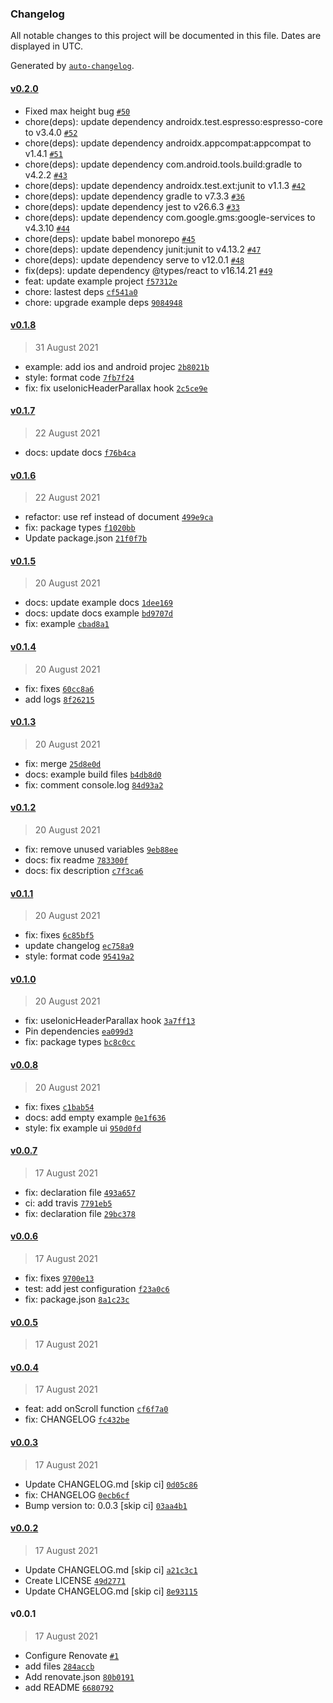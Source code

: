 ### Changelog

All notable changes to this project will be documented in this file. Dates are displayed in UTC.

Generated by [`auto-changelog`](https://github.com/CookPete/auto-changelog).

#### [v0.2.0](https://github.com/ahmnouira/ionic-react-header-parallax/compare/v0.1.8...v0.2.0)

- Fixed max height bug [`#50`](https://github.com/ahmnouira/ionic-react-header-parallax/pull/50)
- chore(deps): update dependency androidx.test.espresso:espresso-core to v3.4.0 [`#52`](https://github.com/ahmnouira/ionic-react-header-parallax/pull/52)
- chore(deps): update dependency androidx.appcompat:appcompat to v1.4.1 [`#51`](https://github.com/ahmnouira/ionic-react-header-parallax/pull/51)
- chore(deps): update dependency com.android.tools.build:gradle to v4.2.2 [`#43`](https://github.com/ahmnouira/ionic-react-header-parallax/pull/43)
- chore(deps): update dependency androidx.test.ext:junit to v1.1.3 [`#42`](https://github.com/ahmnouira/ionic-react-header-parallax/pull/42)
- chore(deps): update dependency gradle to v7.3.3 [`#36`](https://github.com/ahmnouira/ionic-react-header-parallax/pull/36)
- chore(deps): update dependency jest to v26.6.3 [`#33`](https://github.com/ahmnouira/ionic-react-header-parallax/pull/33)
- chore(deps): update dependency com.google.gms:google-services to v4.3.10 [`#44`](https://github.com/ahmnouira/ionic-react-header-parallax/pull/44)
- chore(deps): update babel monorepo [`#45`](https://github.com/ahmnouira/ionic-react-header-parallax/pull/45)
- chore(deps): update dependency junit:junit to v4.13.2 [`#47`](https://github.com/ahmnouira/ionic-react-header-parallax/pull/47)
- chore(deps): update dependency serve to v12.0.1 [`#48`](https://github.com/ahmnouira/ionic-react-header-parallax/pull/48)
- fix(deps): update dependency @types/react to v16.14.21 [`#49`](https://github.com/ahmnouira/ionic-react-header-parallax/pull/49)
- feat: update example project [`f57312e`](https://github.com/ahmnouira/ionic-react-header-parallax/commit/f57312e8ffd8b77ade15d2434f46f90d85e23045)
- chore: lastest deps [`cf541a0`](https://github.com/ahmnouira/ionic-react-header-parallax/commit/cf541a0a4a5f8d19264592932df870b1c4b3ed0c)
- chore: upgrade example deps [`9084948`](https://github.com/ahmnouira/ionic-react-header-parallax/commit/90849480d578f5894534a32345883f82489ed2aa)

#### [v0.1.8](https://github.com/ahmnouira/ionic-react-header-parallax/compare/v0.1.7...v0.1.8)

> 31 August 2021

- example: add ios and android projec [`2b8021b`](https://github.com/ahmnouira/ionic-react-header-parallax/commit/2b8021bb640d812f26035960ec549e38e4057bae)
- style: format code [`7fb7f24`](https://github.com/ahmnouira/ionic-react-header-parallax/commit/7fb7f247b7de96b578f1404cbc2204659254dc8b)
- fix: fix useIonicHeaderParallax hook [`2c5ce9e`](https://github.com/ahmnouira/ionic-react-header-parallax/commit/2c5ce9e9c1f6400a69a58975e85f9bfb86651c9d)

#### [v0.1.7](https://github.com/ahmnouira/ionic-react-header-parallax/compare/v0.1.6...v0.1.7)

> 22 August 2021

- docs: update docs [`f76b4ca`](https://github.com/ahmnouira/ionic-react-header-parallax/commit/f76b4ca19ec6f264398ec5b2fc5f3bd20dc32c7a)

#### [v0.1.6](https://github.com/ahmnouira/ionic-react-header-parallax/compare/v0.1.5...v0.1.6)

> 22 August 2021

- refactor: use ref instead of document [`499e9ca`](https://github.com/ahmnouira/ionic-react-header-parallax/commit/499e9ca1df649379ccecd4f32773645d39d72d92)
- fix: package types [`f1020bb`](https://github.com/ahmnouira/ionic-react-header-parallax/commit/f1020bb93273f3c27577da6cd84005b7fe17670c)
- Update package.json [`21f0f7b`](https://github.com/ahmnouira/ionic-react-header-parallax/commit/21f0f7b0a074d2f2c62fb69aaa6a665b5e95c110)

#### [v0.1.5](https://github.com/ahmnouira/ionic-react-header-parallax/compare/v0.1.4...v0.1.5)

> 20 August 2021

- docs: update example docs [`1dee169`](https://github.com/ahmnouira/ionic-react-header-parallax/commit/1dee169d28035256c2a94d193b932ab57aca5cb6)
- docs: update docs example [`bd9707d`](https://github.com/ahmnouira/ionic-react-header-parallax/commit/bd9707da464282783e1b6e96297f8aa95ecee4c7)
- fix: example [`cbad8a1`](https://github.com/ahmnouira/ionic-react-header-parallax/commit/cbad8a17fe77b4528c530aa6fc87938c5e44517d)

#### [v0.1.4](https://github.com/ahmnouira/ionic-react-header-parallax/compare/v0.1.3...v0.1.4)

> 20 August 2021

- fix: fixes [`60cc8a6`](https://github.com/ahmnouira/ionic-react-header-parallax/commit/60cc8a61992a93b6cd4e2a54e2fa06b0a8285e75)
- add logs [`8f26215`](https://github.com/ahmnouira/ionic-react-header-parallax/commit/8f2621594a14165a016b0ece021d350f52a0038d)

#### [v0.1.3](https://github.com/ahmnouira/ionic-react-header-parallax/compare/v0.1.2...v0.1.3)

> 20 August 2021

- fix: merge [`25d8e0d`](https://github.com/ahmnouira/ionic-react-header-parallax/commit/25d8e0d923a98ff5c12f63df4ee031fe2d3d1230)
- docs: example build files [`b4db8d0`](https://github.com/ahmnouira/ionic-react-header-parallax/commit/b4db8d08c4bc221472cf9429c0c1228bc4e9d36c)
- fix: comment console.log [`84d93a2`](https://github.com/ahmnouira/ionic-react-header-parallax/commit/84d93a238838d8a7460f081d2ac47cad19920758)

#### [v0.1.2](https://github.com/ahmnouira/ionic-react-header-parallax/compare/v0.1.1...v0.1.2)

> 20 August 2021

- fix: remove unused variables [`9eb88ee`](https://github.com/ahmnouira/ionic-react-header-parallax/commit/9eb88ee6f2344efffdd5813cc855131b93623fb9)
- docs: fix readme [`783300f`](https://github.com/ahmnouira/ionic-react-header-parallax/commit/783300f3ac9b28c5dc1f7b942db0fdbe4cd3c96f)
- docs: fix description [`c7f3ca6`](https://github.com/ahmnouira/ionic-react-header-parallax/commit/c7f3ca66d4cbfb4ecd0a6a74375f0eb88f92807c)

#### [v0.1.1](https://github.com/ahmnouira/ionic-react-header-parallax/compare/v0.1.0...v0.1.1)

> 20 August 2021

- fix: fixes [`6c85bf5`](https://github.com/ahmnouira/ionic-react-header-parallax/commit/6c85bf57847aced910d4ca08e8392234f6e57cc0)
- update changelog [`ec758a9`](https://github.com/ahmnouira/ionic-react-header-parallax/commit/ec758a9537171a10eb751569d05c2743f16a3f0e)
- style: format code [`95419a2`](https://github.com/ahmnouira/ionic-react-header-parallax/commit/95419a2db5ce5f342c8b44a83f1d7c345f432652)

#### [v0.1.0](https://github.com/ahmnouira/ionic-react-header-parallax/compare/v0.0.8...v0.1.0)

> 20 August 2021

- fix: useIonicHeaderParallax hook [`3a7ff13`](https://github.com/ahmnouira/ionic-react-header-parallax/commit/3a7ff13a64a37a34a1614352355803d830a2c221)
- Pin dependencies [`ea099d3`](https://github.com/ahmnouira/ionic-react-header-parallax/commit/ea099d37bb85b29e863bb3e5076f3b125ebf30cf)
- fix: package types [`bc8c0cc`](https://github.com/ahmnouira/ionic-react-header-parallax/commit/bc8c0cc44dba84841c2cf6e329005f5d70073644)

#### [v0.0.8](https://github.com/ahmnouira/ionic-react-header-parallax/compare/v0.0.7...v0.0.8)

> 20 August 2021

- fix: fixes [`c1bab54`](https://github.com/ahmnouira/ionic-react-header-parallax/commit/c1bab546ba698a39bd37bc44877d4d5226639a5f)
- docs: add empty example [`0e1f636`](https://github.com/ahmnouira/ionic-react-header-parallax/commit/0e1f636a659b7ef39b7d7e58fc8c7f2c6fef52e4)
- style: fix example ui [`950d0fd`](https://github.com/ahmnouira/ionic-react-header-parallax/commit/950d0fd3512457dce37645c6816b991caa4b513b)

#### [v0.0.7](https://github.com/ahmnouira/ionic-react-header-parallax/compare/v0.0.6...v0.0.7)

> 17 August 2021

- fix: declaration file [`493a657`](https://github.com/ahmnouira/ionic-react-header-parallax/commit/493a65707a144ce60da6bc05067f9bdf36fbb4fd)
- ci: add travis [`7791eb5`](https://github.com/ahmnouira/ionic-react-header-parallax/commit/7791eb519a4f9a806a9ec150c702a8c0de324535)
- fix: declaration file [`29bc378`](https://github.com/ahmnouira/ionic-react-header-parallax/commit/29bc378913af9303ba72247a097de87d3e615fe1)

#### [v0.0.6](https://github.com/ahmnouira/ionic-react-header-parallax/compare/v0.0.5...v0.0.6)

> 17 August 2021

- fix: fixes [`9700e13`](https://github.com/ahmnouira/ionic-react-header-parallax/commit/9700e137d7c5b8b62bdd5fea97836c26ea341437)
- test: add jest configuration [`f23a0c6`](https://github.com/ahmnouira/ionic-react-header-parallax/commit/f23a0c61173a036879c6d4505ee5431b19d33685)
- fix: package.json [`8a1c23c`](https://github.com/ahmnouira/ionic-react-header-parallax/commit/8a1c23ccff97e55a17409abe48a609dc20cdfa40)

#### [v0.0.5](https://github.com/ahmnouira/ionic-react-header-parallax/compare/v0.0.4...v0.0.5)

> 17 August 2021

#### [v0.0.4](https://github.com/ahmnouira/ionic-react-header-parallax/compare/v0.0.3...v0.0.4)

> 17 August 2021

- feat: add onScroll function [`cf6f7a0`](https://github.com/ahmnouira/ionic-react-header-parallax/commit/cf6f7a0e0045dff1ea0a856a99e248ce44b6126d)
- fix: CHANGELOG [`fc432be`](https://github.com/ahmnouira/ionic-react-header-parallax/commit/fc432be4f08ec22bd89f0feb7ad9fa7b9e4c9944)

#### [v0.0.3](https://github.com/ahmnouira/ionic-react-header-parallax/compare/v0.0.2...v0.0.3)

> 17 August 2021

- Update CHANGELOG.md [skip ci] [`0d05c86`](https://github.com/ahmnouira/ionic-react-header-parallax/commit/0d05c8619c3b689aa99dd3cf29f3120bd3beff00)
- fix: CHANGELOG [`0ecb6cf`](https://github.com/ahmnouira/ionic-react-header-parallax/commit/0ecb6cf8685ca5bc534672253499f6106b84c96f)
- Bump version to: 0.0.3 [skip ci] [`03aa4b1`](https://github.com/ahmnouira/ionic-react-header-parallax/commit/03aa4b1414046fe9380b0b3cc7f6ffe741715a11)

#### [v0.0.2](https://github.com/ahmnouira/ionic-react-header-parallax/compare/v0.0.1...v0.0.2)

> 17 August 2021

- Update CHANGELOG.md [skip ci] [`a21c3c1`](https://github.com/ahmnouira/ionic-react-header-parallax/commit/a21c3c10e333de98a3dd74a5a51ac95cfed3bf06)
- Create LICENSE [`49d2771`](https://github.com/ahmnouira/ionic-react-header-parallax/commit/49d277138c044d8b219667440340140933f50962)
- Update CHANGELOG.md [skip ci] [`8e93115`](https://github.com/ahmnouira/ionic-react-header-parallax/commit/8e93115654199e2bd5564b3bba2021b1cf890a17)

#### v0.0.1

> 17 August 2021

- Configure Renovate [`#1`](https://github.com/ahmnouira/ionic-react-header-parallax/pull/1)
- add files [`284accb`](https://github.com/ahmnouira/ionic-react-header-parallax/commit/284accb56a2df56a4a0eb878fbdb708c226bfc22)
- Add renovate.json [`80b0191`](https://github.com/ahmnouira/ionic-react-header-parallax/commit/80b0191b41111bd26f9abf2d6535a18c7ce2c5d3)
- add README [`6680792`](https://github.com/ahmnouira/ionic-react-header-parallax/commit/66807926ae4fb84f2c62140287c755e453582b8a)
